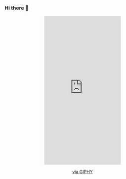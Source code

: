 ### Hi there 👋

<!--
**Jasmin-rios/Jasmin-rios** is a ✨ _special_ ✨ repository because its `README.md` (this file) appears on your GitHub profile.

Here are some ideas to get you started:

- 🔭 I’m currently working on ...
- 🌱 I’m currently learning ...
- 👯 I’m looking to collaborate on ...
- 🤔 I’m looking for help with ...
- 💬 Ask me about ...
- 📫 How to reach me: ...
- 😄 Pronouns: ...
- ⚡ Fun fact: ...
-->
<div id="header" align="center">
<iframe src="https://giphy.com/embed/jTHti8z6rjrUZmBgOp" width="248" height="480" frameBorder="0" class="giphy-embed" allowFullScreen></iframe><p><a href="https://giphy.com/gifs/kodewithklossy-kwk-kode-with-klossy-jTHti8z6rjrUZmBgOp">via GIPHY</a></p>
